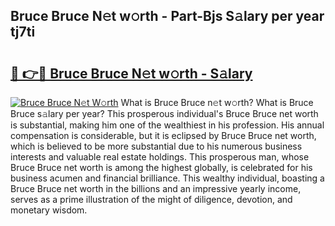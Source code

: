 ## Bruce Bruce N𝚎t w𝚘rth - Part-Bjs S𝚊lary per year tj7ti

# <h2><a href="http://gc1kdp.nevu.top/?p=Bruce+Bruce">🔗 👉🔴 Bruce Bruce N𝚎t w𝚘rth - S𝚊lary</a></h2>

[![Bruce Bruce N𝚎t W𝚘rth](https://i.imgur.com/Oavwk0R.jpeg)](http://gc1kdp.nevu.top/?p=Bruce+Bruce)
What is Bruce Bruce n𝚎t w𝚘rth? What is Bruce Bruce s𝚊lary per year?
This prosperous individual's Bruce Bruce net worth is substantial, making him one of the wealthiest in his profession. His annual compensation is considerable, but it is eclipsed by Bruce Bruce net worth, which is believed to be more substantial due to his numerous business interests and valuable real estate holdings. This prosperous man, whose Bruce Bruce net worth is among the highest globally, is celebrated for his business acumen and financial brilliance. This wealthy individual, boasting a Bruce Bruce net worth in the billions and an impressive yearly income, serves as a prime illustration of the might of diligence, devotion, and monetary wisdom.
